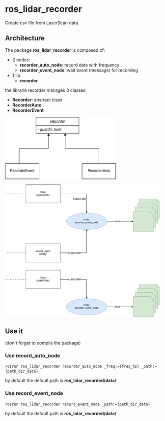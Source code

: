 # ros_lidar_recorder 
Create csv file from LaserScan data.

## Architecture

The package **ros_lidar_recorder** is composed of: 
- 2 nodes: 
  - **recorder_auto_node**: record data with frequency 
  - **recorder_event_node**: wait event (message) for recording 
- 1 lib: 
  - **recorder**

the librarie recorder manages 3 classes: 
- **Recorder**: abstract class 
- **RecorderAuto** 
- **RecorderEvent**


![ros_lidar_recorder-inheritance](.doc/img/ros_lidar_recorder-inheritance.png)

![ros_lidar_recorder-map](.doc/img/ros_lidar_recorder-map.png)


## Use it 

(don't forget to compile the package)

### Use record_auto_node

```
rosrun ros_lidar_recorder recorder_auto_node _freq:={freq_hz} _path:={path_dir_data} 
```

by default the default path is **ros_lidar_recorded/data/**

### Use record_event_node

```
rosrun ros_lidar_recorder record_event_node _path:={path_dir_data} 
```

by default the default path is **ros_lidar_recorded/data/**
